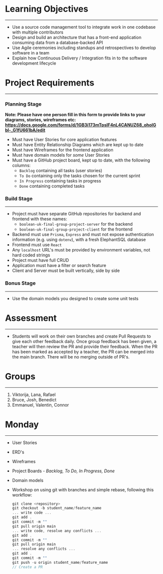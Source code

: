 # Learning Objectives

---

- Use a source code management tool to integrate work in one codebase with multiple contributors
- Design and build an architecture that has a front-end application consuming data from a database-backed API
- Use Agile ceremonies including standups and retrospectives to develop software in a team
- Explain how Continuous Delivery / Integration fits in to the software development lifecycle

# Project Requirements

---

### Planning Stage

**Note: Please have one person fill in this form to provide links to your diagrams, stories, wireframes etc: https://docs.google.com/forms/d/1GB3i173mTpsIF4nL4CANUZ68_oholGbl-_G1fU661bA/edit**

- Must have User Stories for core application features
- Must have Entity Relationship Diagrams which are kept up to date
- Must have Wireframes for the frontend application
- Must have domain models for *some* User Stories
- Must have a GitHub project board, kept up to date, with the following columns:
    - `Backlog` containing all tasks (user stories)
    - `To Do` containing only the tasks chosen for the current sprint
    - `In Progress` containing tasks in progress
    - `Done` containing completed tasks

### Build Stage

---

- Project must have separate GitHub repositories for backend and frontend with these names:
    - `boolean-uk-final-group-project-server` for the backend
    - `boolean-uk-final-group-project-client` for the frontend
- Backend must use `Prisma`, `Express` and must not expose authentication information (e.g. using `dotenv`), with a fresh ElephantSQL database
- Frontend must use `React`
- Any `localhost` URL's must be provided by environment variables, not hard coded strings
- Project must have full CRUD
- Application must have a filter or search feature
- Client and Server must be built vertically, side by side

### Bonus Stage

---

- Use the domain models you designed to create some unit tests

# Assessment

---

- Students will work on their own branches and create Pull Requests to give each other feedback daily. Once group feedback has been given, a teacher will then review the PR and provide their feedback. When the PR has been marked as accepted by a teacher, the PR can be merged into the main branch. There will be no merging outside of PR's.

# Groups

---

1. Viktorija, Lana, Rafael
2. Bruce, Josh, Benedict
3. Emmanuel, Valentin, Connor

# Monday

---

- User Stories
- ERD's
- Wireframes
- Project Boards - *Backlog, To Do, In Progress, Done*
- Domain models
- Workshop on using git with branches and simple rebase, following this workflow:
    
    ```jsx
    git clone <repository>
    git checkout -b student_name/feature_name
    ... write code ...
    git add .
    git commit -m ""
    git pull origin main
    ... write code, resolve any conflicts ...
    git add .
    git commit -m ""
    git pull origin main
    ... resolve any conflicts ...
    git add .
    git commit -m ""
    git push -u origin student_name/feature_name
    // Create a PR
    ```
    